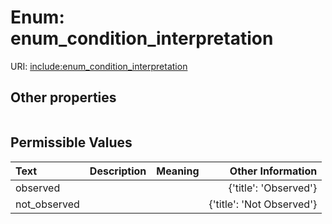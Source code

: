 
# Enum: enum_condition_interpretation




URI: [include:enum_condition_interpretation](https://w3id.org/include/enum_condition_interpretation)


## Other properties

|  |  |  |
| --- | --- | --- |

## Permissible Values

| Text | Description | Meaning | Other Information |
| :--- | :---: | :---: | ---: |
| observed |  |  | {'title': 'Observed'} |
| not_observed |  |  | {'title': 'Not Observed'} |

